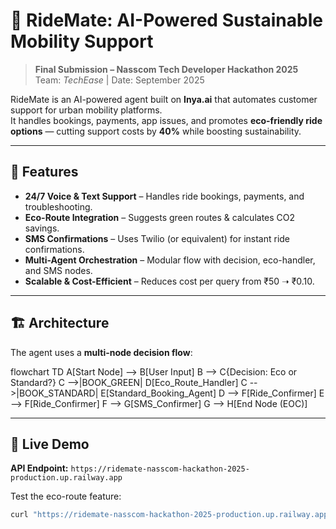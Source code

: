 # 🚖 RideMate: AI-Powered Sustainable Mobility Support

> **Final Submission – Nasscom Tech Developer Hackathon 2025**  
> Team: *TechEase* | Date: September 2025  

RideMate is an AI-powered agent built on **Inya.ai** that automates customer support for urban mobility platforms.  
It handles bookings, payments, app issues, and promotes **eco-friendly ride options** — cutting support costs by **40%** while boosting sustainability.

---

## 🌟 Features
- **24/7 Voice & Text Support** – Handles ride bookings, payments, and troubleshooting.  
- **Eco-Route Integration** – Suggests green routes & calculates CO2 savings.  
- **SMS Confirmations** – Uses Twilio (or equivalent) for instant ride confirmations.  
- **Multi-Agent Orchestration** – Modular flow with decision, eco-handler, and SMS nodes.  
- **Scalable & Cost-Efficient** – Reduces cost per query from ₹50 ➝ ₹0.10.

---

## 🏗️ Architecture
The agent uses a **multi-node decision flow**:

flowchart TD
    A[Start Node] --> B[User Input]
    B --> C{Decision: Eco or Standard?}
    C -->|BOOK_GREEN| D[Eco_Route_Handler]
    C -->|BOOK_STANDARD| E[Standard_Booking_Agent]
    D --> F[Ride_Confirmer]
    E --> F[Ride_Confirmer]
    F --> G[SMS_Confirmer]
    G --> H[End Node (EOC)]

---

## 🚀 Live Demo

**API Endpoint:** `https://ridemate-nasscom-hackathon-2025-production.up.railway.app`

Test the eco-route feature:
```bash
curl "https://ridemate-nasscom-hackathon-2025-production.up.railway.app/eco-route?origin=Delhi&destination=Mumbai"

